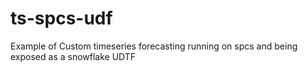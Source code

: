 # ts-spcs-udf
Example of Custom timeseries forecasting running on spcs and being exposed as a snowflake UDTF
